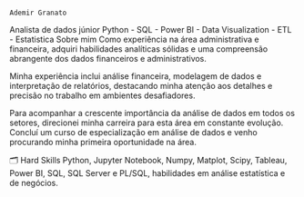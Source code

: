                                                                                     Ademir Granato
Analista de dados júnior
Python - SQL - Power BI - Data Visualization - ETL - Estatistica
Sobre mim
Como experiência na área administrativa e financeira, adquiri habilidades analíticas sólidas e uma compreensão abrangente dos dados financeiros e administrativos.

Minha experiência inclui análise financeira, modelagem de dados e interpretação de relatórios, destacando minha atenção aos detalhes e precisão no trabalho em ambientes desafiadores.

Para acompanhar a crescente importância da análise de dados em todos os setores, direcionei minha carreira para esta área em constante evolução. Concluí um curso de especialização em análise de dados e venho procurando minha primeira oportunidade na área.

🗂️ Hard Skills
Python, Jupyter Notebook, Numpy, Matplot, Scipy, Tableau, Power BI, SQL, SQL Server e PL/SQL, habilidades em análise estatística e de negócios.

<!--
**AdemirGranato/AdemirGranato** is a ✨ _special_ ✨ repository because its `README.md` (this file) appears on your GitHub profile.

Here are some ideas to get you started:

- 🔭 I’m currently working on ...
- 🌱 I’m currently learning ...
- 👯 I’m looking to collaborate on ...
- 🤔 I’m looking for help with ...
- 💬 Ask me about ...
- 📫 How to reach me: ...
- 😄 Pronouns: ...
- ⚡ Fun fact: ...
-->
